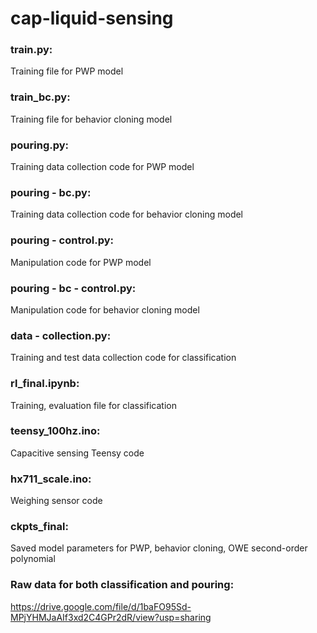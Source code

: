 # cap-liquid-sensing

### train.py:
Training file for PWP model

### train_bc.py:
Training file for behavior cloning model

### pouring.py:
Training data collection code for PWP model

### pouring - bc.py:
Training data collection code for behavior cloning model

### pouring - control.py:
Manipulation code for PWP model

### pouring - bc - control.py:
Manipulation code for behavior cloning model

### data - collection.py:
Training and test data collection code for classification

### rl_final.ipynb:
Training, evaluation file for classification

### teensy_100hz.ino:
Capacitive sensing Teensy code

### hx711_scale.ino:
Weighing sensor code

### ckpts_final:
Saved model parameters for PWP, behavior cloning, OWE second-order polynomial

### Raw data for both classification and pouring:
https://drive.google.com/file/d/1baFO95Sd-MPjYHMJaAIf3xd2C4GPr2dR/view?usp=sharing
